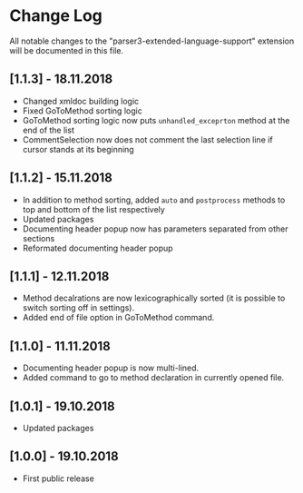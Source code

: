 # Change Log
All notable changes to the "parser3-extended-language-support" extension will be documented in this file.

## [1.1.3] - 18.11.2018

- Changed xmldoc building logic
- Fixed GoToMethod sorting logic
- GoToMethod sorting logic now puts `unhandled_exceprton` method at the end of the list
- CommentSelection now does not comment the last selection line if cursor stands at its beginning

## [1.1.2] - 15.11.2018

- In addition to method sorting, added `auto` and `postprocess` methods to top and bottom of the list respectively
- Updated packages
- Documenting header popup now has parameters separated from other sections
- Reformated documenting header popup

## [1.1.1] - 12.11.2018

- Method decalrations are now lexicographically sorted (it is possible to switch sorting off in settings).
- Added end of file option in GoToMethod command.

## [1.1.0] - 11.11.2018

- Documenting header popup is now multi-lined.
- Added command to go to method declaration in currently opened file.

## [1.0.1] - 19.10.2018
- Updated packages

## [1.0.0] - 19.10.2018
- First public release